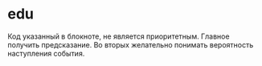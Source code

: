 # edu
Код указанный в блокноте, не является приоритетным. Главное получить предсказание. Во вторых желательно понимать вероятность наступления события.
